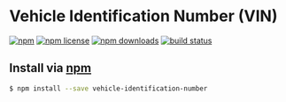 # Vehicle Identification Number (VIN)
[![npm](https://img.shields.io/npm/v/vehicle-identification-number.svg?style=flat-square)](https://npmjs.com/vehicle-identification-number)
[![npm license](https://img.shields.io/npm/l/vehicle-identification-number.svg?style=flat-square)](https://npmjs.com/vehicle-identification-number)
[![npm downloads](https://img.shields.io/npm/dm/vehicle-identification-number.svg?style=flat-square)](https://npmjs.com/vehicle-identification-number)
[![build status](https://img.shields.io/travis/jhermsmeier/node-vehicle-identification-number.svg?style=flat-square)](https://travis-ci.org/jhermsmeier/node-vehicle-identification-number)

## Install via [npm](https://npmjs.com)

```sh
$ npm install --save vehicle-identification-number
```
